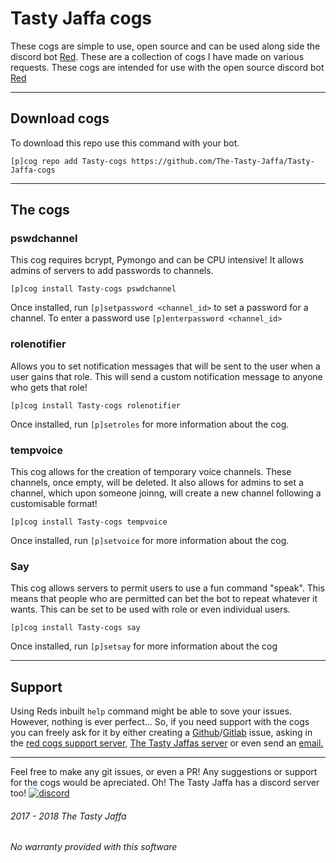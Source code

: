 
# Tasty Jaffa cogs
These cogs are simple to use, open source and can be used along side the discord bot [Red](https://github.com/Cog-Creators/Red-DiscordBot/). These are a collection of cogs I have made on various requests. These cogs are intended for use with the open source discord bot [Red](https://github.com/Cog-Creators/Red-DiscordBot/)

 
***

## Download cogs
To download this repo use this command with your bot.

`[p]cog repo add Tasty-cogs https://github.com/The-Tasty-Jaffa/Tasty-Jaffa-cogs`


***

## The cogs

### pswdchannel
This cog requires bcrypt, Pymongo and can be CPU intensive! It allows admins of servers to add passwords to channels.

`[p]cog install Tasty-cogs pswdchannel`

Once installed, run `[p]setpassword <channel_id>` to set a password for a channel. To enter a password use `[p]enterpassword <channel_id>`

### rolenotifier
Allows you to set notification messages that will be sent to the user when a user gains that role.
This will send a custom notification message to anyone who gets that role!

`[p]cog install Tasty-cogs rolenotifier`

Once installed, run `[p]setroles` for more information about the cog.

### tempvoice
This cog allows for the creation of temporary voice channels. These channels, once empty, will be deleted.
It also allows for admins to set a channel, which upon someone joinng, will create a new channel following a customisable format!

`[p]cog install Tasty-cogs tempvoice`

Once installed, run `[p]setvoice` for more information about the cog.

### Say
This cog allows servers to permit users to use a fun command "speak". This means that people who are permitted can bet the bot to repeat whatever it wants. This can be set to be used with role or even individual users.

`[p]cog install Tasty-cogs say`

Once installed, run `[p]setsay` for more information about the cog

***

## Support

Using Reds inbuilt `help` command might be able to sove your issues. However, nothing is ever perfect... So, if you need support with the cogs you can freely ask for it by either creating a [Github](https://github.com/The-Tasty-Jaffa/Tasty-Jaffa-cogs/issues)/[Gitlab](https://gitlab.com/The_Tasty_Jaffa/Tasty-Jaffa-cogs/issues) issue, asking in the [red cogs support server](https://discord.gg/GET4DVk), [The Tasty Jaffas server](https://discord.gg/MbKwDGC) or even send an [email.](mailto:incoming+The_Tasty_Jaffa/Tasty-Jaffa-cogs@incoming.gitlab.com)

***

Feel free to make any git issues, or even a PR! Any suggestions or support for the cogs would be apreciated. 
Oh! The Tasty Jaffa has a discord server too!
[![discord](https://discordapp.com/assets/e4923594e694a21542a489471ecffa50.svg)](https://discord.gg/MbKwDGC)

###### 2017 - 2018 The Tasty Jaffa
###### No warranty provided with this software
